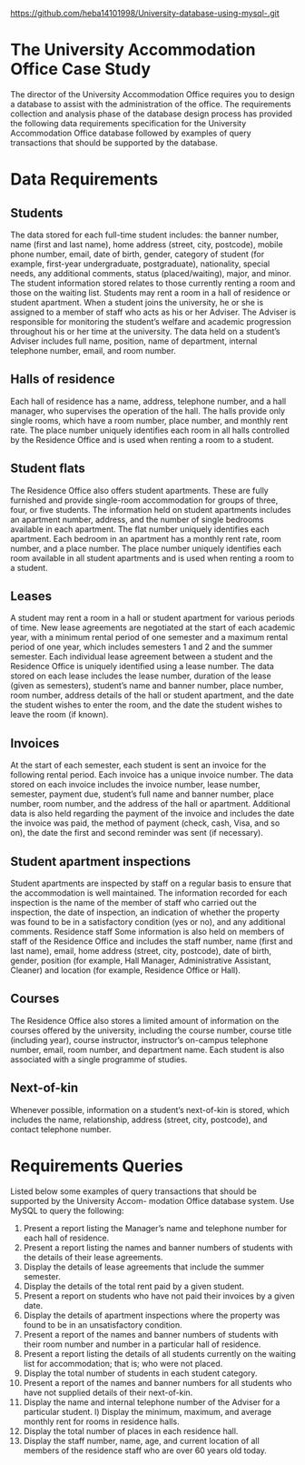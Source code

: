 https://github.com/heba14101998/University-database-using-mysql-.git

# The University Accommodation Office Case Study
The director of the University Accommodation Office requires you to design a database to assist with the administration of the office. The requirements collection and analysis phase of the database design process has provided the following data requirements specification for the University Accommodation Office database followed by examples of query transactions that should be supported by the database.

# Data Requirements 
## Students
The data stored for each full-time student includes: the banner number, name (first and last name),
home address (street, city, postcode), mobile phone number, email, date of birth, gender, category of student (for example, first-year undergraduate, postgraduate), nationality, special needs, any additional comments, status (placed/waiting), major, and minor. The student information stored relates to those currently renting a room and those on the waiting list.
Students may rent a room in a hall of residence or student apartment. When a student joins the university, he or she is assigned to a member of staff who acts as his or her
Adviser. The Adviser is responsible for monitoring the student’s welfare and academic progression throughout his or her time at the university. The data held on a student’s Adviser includes full name, position, name of department, internal telephone number, email, and room number.

## Halls of residence 
Each hall of residence has a name, address, telephone number, and a hall manager, who supervises the operation of the hall. The halls provide only single rooms, which have a room number, place number, and monthly rent rate. The place number uniquely identifies each room in all halls controlled by the Residence Office and is
used when renting a room to a student.

## Student flats 
The Residence Office also offers student apartments. These are fully furnished and provide single-room accommodation for groups of three, four, or five students. The information held on student apartments includes an apartment number, address, and the number of single bedrooms available in each apartment. The flat number uniquely identifies each apartment. Each bedroom in an apartment has a monthly rent rate, room number, and a place number. The place number uniquely identifies each room available in all student apartments and is used when renting a room to a student.

## Leases
A student may rent a room in a hall or student apartment for various periods of time. New lease agreements
are negotiated at the start of each academic year, with a minimum rental period of one semester and a
maximum rental period of one year, which includes semesters 1 and 2 and the summer semester. Each
individual lease agreement between a student and the Residence Office is uniquely identified using a lease
number.
The data stored on each lease includes the lease number, duration of the lease (given as semesters),
student’s name and banner number, place number, room number, address details of the hall or student
apartment, and the date the student wishes to enter the room, and the date the student wishes to leave the
room (if known).

## Invoices
At the start of each semester, each student is sent an invoice for the following rental period. Each invoice has a
unique invoice number.
The data stored on each invoice includes the invoice number, lease number, semester, payment due,
student’s full name and banner number, place number, room number, and the address of the hall or apartment.
Additional data is also held regarding the payment of the invoice and includes the date the invoice was paid, the
method of payment (check, cash, Visa, and so on), the date the first and second reminder was sent (if
necessary).

## Student apartment inspections
Student apartments are inspected by staff on a regular basis to ensure that the accommodation is well
maintained. The information recorded for each inspection is the name of the member of staff who carried out
the inspection, the date of inspection, an indication of whether the property was found to be in a satisfactory
condition (yes or no), and any additional comments.
Residence staff
Some information is also held on members of staff of the Residence Office and includes the staff number, name
(first and last name), email, home address (street, city, postcode), date of birth, gender, position (for example,
Hall Manager, Administrative Assistant, Cleaner) and location (for example, Residence Office or Hall).

## Courses
The Residence Office also stores a limited amount of information on the courses offered by the university,
including the course number, course title (including year), course instructor, instructor’s on-campus telephone
number, email, room number, and department name. Each student is also associated with a single programme
of studies.

## Next-of-kin
Whenever possible, information on a student’s next-of-kin is stored, which includes the name, relationship,
address (street, city, postcode), and contact telephone number.

# Requirements Queries

Listed below some examples of query transactions that should be supported by the University Accom-
modation Office database system. Use MySQL to query the following:

1. Present a report listing the Manager’s name and telephone number for each hall of residence.
2. Present a report listing the names and banner numbers of students with the details of their lease agreements.
3. Display the details of lease agreements that include the summer semester. 
4. Display the details of the total rent paid by a given student. 
5. Present a report on students who have not paid their invoices by a given date.
6. Display the details of apartment inspections where the property was found to be in an unsatisfactory condition.
7. Present a report of the names and banner numbers of students with their room number and number in a particular hall of residence.
8. Present a report listing the details of all students currently on the waiting list for accommodation; that is; who were not placed.
9. Display the total number of students in each student category.
10. Present a report of the names and banner numbers for all students who have not supplied details of their next-of-kin.
11. Display the name and internal telephone number of the Adviser for a particular student. l) Display the minimum, maximum, and average monthly rent for rooms in residence halls. 
12. Display the total number of places in each residence hall.
13. Display the staff number, name, age, and current location of all members of the residence staff who are over 60 years old today.